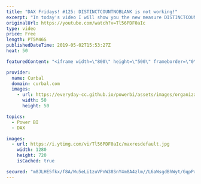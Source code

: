 ```yaml
---
title: "DAX Fridays! #125: DISTINCTCOUNTNOBLANK is not working!"
excerpt: "In today's video I will show you the new measure DISTINCTCOUNTNOBLANKS, when it works, when it doesnt and how it compares with DISTINCTCOUNT.  #curbal #DAXFridays #powerbi  If you havent seen it yet, here is a tutorial for DISTINCTCOUNT: https://curbal.com/blog/glossary/distinctcount-dax   Get Northwind"
originalUrl: https://youtube.com/watch?v=Tl56PDF0aIc
type: video
price: Free
length: PT5M46S
publishedDateTime: 2019-05-02T15:53:27Z
heat: 50

featuredContent: "<iframe width=\"800\" height=\"500\" frameborder=\"0\" src=\"https://www.youtube.com/embed/Tl56PDF0aIc\" allow=\"accelerometer; autoplay; encrypted-media; gyroscope; picture-in-picture\" allowfullscreen></iframe>"

provider:
  name: Curbal
  domain: curbal.com
  images:
    - url: https://everyday-cc.github.io/powerbi/assets/images/organizations/curbal.com-50x50.jpg
      width: 50
      height: 50

topics:
  - Power BI
  - DAX

images:
  - url: https://i.ytimg.com/vi/Tl56PDF0aIc/maxresdefault.jpg
    width: 1280
    height: 720
    isCached: true

secured: "m8JLHE5fkx/f8A/Wu5eLi1zuVPnW38SnY4m8A4zlm//L6aWsgdBhWyt/GqpPxWc02FpLRfs2Kg/ybiGDJJJhSBuLTj25FoDodFhTGEtIPAUK7SZ8IAOukmhwto9wpsmCqNUSID6g/F8sAnJ/MlY08N5tod2nEEAOdtwMzRpu+/hrghqHKij0RXU7arxj32jbAtorjuMaIXTdppHtXs5VTSztea+zffGQQAHwZYK588ZIz+7+ABFlaUNEqmGu6IoeRxg4LUeWAASrkSKLx8QQpugpTORsbkb/Qno5vhgkYK0VGV4Wr2RjX6ho0tLFwJz4E6knwAwXJKLXKn2e2on3cpuGkpKG+SXad+NnSefJTDh5caKEaPnUQkTooUkIaNid6E3mH1n/iBSS8lzwacdzZvRS+nfJzzjn7OBtvpY0rCw=;+hbPy/EA7wn0dTcGaHikVg=="
---
```


